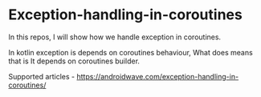 # Exception-handling-in-coroutines
In this repos, I will show how we handle exception in coroutines. 


In kotlin exception is depends on coroutines behaviour, What does means that is It depends on coroutines builder. 

Supported articles - https://androidwave.com/exception-handling-in-coroutines/


